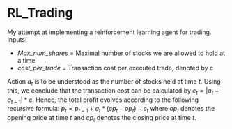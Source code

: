 # RL_Trading


My attempt at implementing a reinforcement learning agent for trading. Inputs: 
- *Max_num_shares* = Maximal number of stocks we are allowed to hold at a time
- *cost_per_trade* = Transaction cost per executed trade, denoted by c

Action $a_t$ is to be understood as the number of stocks held at time $t$. Using this, we conclude that the transaction cost can be calculated by
$c_t = |a_t - a_{t-1}| * c$.
Hence, the total profit evolves according to the following recursive formula:
$p_t = p_{t-1} + a_t * (cp_t - op_t) - c_t$
where $op_t$ denotes the opening price at time $t$ and $cp_t$ denotes the closing price at time $t$.
